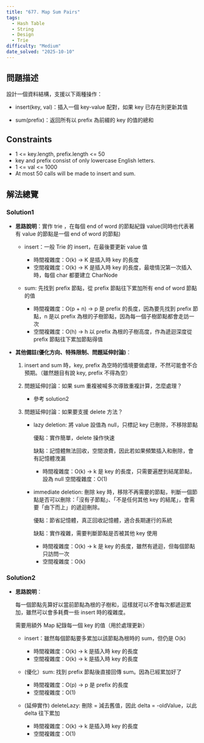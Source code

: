 ```yaml
---
title: "677. Map Sum Pairs"
tags:
  - Hash Table
  - String
  - Design
  - Trie
difficulty: "Medium"
date_solved: "2025-10-10"
---
```


## 問題描述

設計一個資料結構，支援以下兩種操作：

- insert(key, val)：插入一個 key-value 配對，如果 key 已存在則更新其值

- sum(prefix)：返回所有以 prefix 為前綴的 key 的值的總和

## Constraints

- 1 <= key.length, prefix.length <= 50
- key and prefix consist of only lowercase English letters.
- 1 <= val <= 1000
- At most 50 calls will be made to insert and sum.

## 解法總覽

### Solution1

- **思路說明**：實作 trie ，在每個 end of word 的節點紀錄 value(同時也代表著有 value 的節點是一個 end of word 的節點)

  - insert：一般 Trie 的 insert，在最後要更新 value 值

    - 時間複雜度：O(k) -> K 是插入時 key 的長度
    - 空間複雜度：O(k) -> K 是插入時 key 的長度，最壞情況第一次插入時，每個 char 都要建立 CharNode

  - sum: 先找到 prefix 節點，從 prefix 節點往下累加所有 end of word 節點的值

    - 時間複雜度：O(p + n) -> p 是 prefix 的長度，因為要先找到 prefix 節點，n 是以 prefix 為根的子樹節點，因為每一個子樹節點都會走訪一次
    - 空間複雜度：O(h) -> h 以 prefix 為根的子樹高度，作為遞迴深度從 prefix 節點往下累加節點得值

- **其他備註\(優化方向、特殊限制、問題延伸討論\)**：

  1. insert and sum 時，key, prefix 為空時的情境要做處理，不然可能會不合預期。（雖然題目有說 key, prefix 不得為空）

  2. 問題延伸討論：如果 sum 重複被喊多次導致重複計算，怎麼處理？

     - 參考 solution2

  3. 問題延伸討論：如果要支援 delete 方法？

     - lazy deletion: 將 value 設值為 null，只標記 key 已刪除，不移除節點

       優點：實作簡單，delete 操作快速

       缺點：記憶體無法回收，空間浪費，因此若如果頻繁插入和刪除，會有記憶體洩漏

       - 時間複雜度：O(k) -> k 是 key 的長度，只需要遍歷到結尾節點，設為 null
         空間複雜度：O(1)

     - immediate deletion: 刪除 key 時，移除不再需要的節點，判斷一個節點是否可以刪除：「沒有子節點」、「不是任何其他 key 的結尾」，會需要「由下而上」的遞迴刪除。

       優點：節省記憶體，真正回收記憶體，適合長期運行的系統

       缺點：實作複雜，需要判斷節點是否被其他 key 使用

       - 時間複雜度：O(k) -> k 是 key 的長度，雖然有遞迴，但每個節點只訪問一次
       - 空間複雜度：O(k)

### Solution2

- **思路說明**：

  每一個節點先算好以當前節點為根的子樹和，這樣就可以不會每次都遞迴累加，雖然可以會多耗費一些 insert 時的複雜度。

  需要用額外 Map 紀錄每一個 key 的值（用於處理更新）

  - insert：雖然每個節點要多累加以該節點為根時的 sum，但仍是 O(k)

    - 時間複雜度：O(k) -> k 是插入時 key 的長度
    - 空間複雜度：O(k) -> k 是插入時 key 的長度

  - (優化）sum: 找到 prefix 節點後直接回傳 sum。因為已經累加好了

    - 時間複雜度：O(p) -> p 是 prefix 的長度
    - 空間複雜度：O(1)

  - (延伸實作) deleteLazy: 刪除 = 減去舊值，因此 delta = -oldValue，以此 delta 往下累加

    - 時間複雜度：O(k) -> k 是插入時 key 的長度
    - 空間複雜度：O(1)

